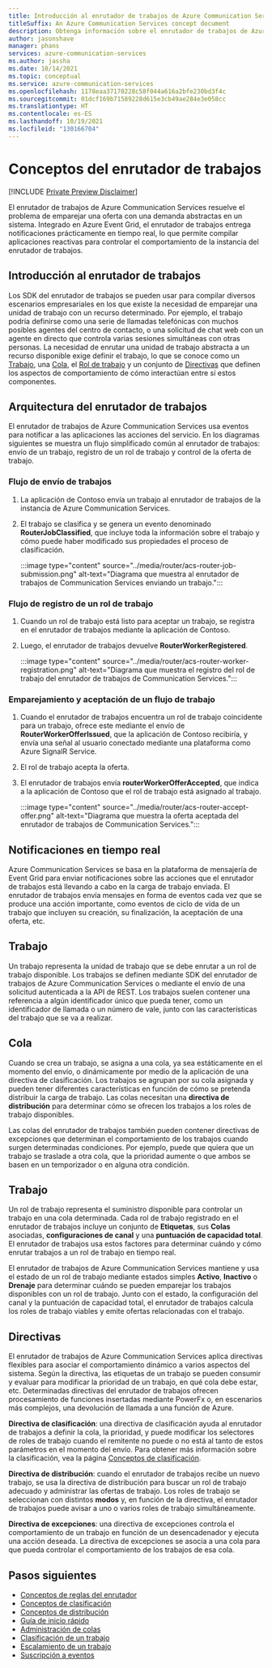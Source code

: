 ```yaml
---
title: Introducción al enrutador de trabajos de Azure Communication Services
titleSuffix: An Azure Communication Services concept document
description: Obtenga información sobre el enrutador de trabajos de Azure Communication Services.
author: jasonshave
manager: phans
services: azure-communication-services
ms.author: jassha
ms.date: 10/14/2021
ms.topic: conceptual
ms.service: azure-communication-services
ms.openlocfilehash: 1178eaa37170228c58f044a616a2bfe230bd3f4c
ms.sourcegitcommit: 01dcf169b71589228d615e3cb49ae284e3e058cc
ms.translationtype: HT
ms.contentlocale: es-ES
ms.lasthandoff: 10/19/2021
ms.locfileid: "130166704"
---
```

# <a name="job-router-concepts"></a>Conceptos del enrutador de trabajos

[!INCLUDE [Private Preview Disclaimer](../../includes/private-preview-include-section.md)]

El enrutador de trabajos de Azure Communication Services resuelve el problema de emparejar una oferta con una demanda abstractas en un sistema. Integrado en Azure Event Grid, el enrutador de trabajos entrega notificaciones prácticamente en tiempo real, lo que permite compilar aplicaciones reactivas para controlar el comportamiento de la instancia del enrutador de trabajos.

## <a name="job-router-overview"></a>Introducción al enrutador de trabajos

Los SDK del enrutador de trabajos se pueden usar para compilar diversos escenarios empresariales en los que existe la necesidad de emparejar una unidad de trabajo con un recurso determinado. Por ejemplo, el trabajo podría definirse como una serie de llamadas telefónicas con muchos posibles agentes del centro de contacto, o una solicitud de chat web con un agente en directo que controla varias sesiones simultáneas con otras personas. La necesidad de enrutar una unidad de trabajo abstracta a un recurso disponible exige definir el trabajo, lo que se conoce como un [Trabajo](#job), una [Cola](#queue), el [Rol de trabajo](#worker) y un conjunto de [Directivas](#policies) que definen los aspectos de comportamiento de cómo interactúan entre sí estos componentes.

## <a name="job-router-architecture"></a>Arquitectura del enrutador de trabajos

El enrutador de trabajos de Azure Communication Services usa eventos para notificar a las aplicaciones las acciones del servicio. En los diagramas siguientes se muestra un flujo simplificado común al enrutador de trabajos: envío de un trabajo, registro de un rol de trabajo y control de la oferta de trabajo.

### <a name="job-submission-flow"></a>Flujo de envío de trabajos

1. La aplicación de Contoso envía un trabajo al enrutador de trabajos de la instancia de Azure Communication Services.
2. El trabajo se clasifica y se genera un evento denominado **RouterJobClassified**, que incluye toda la información sobre el trabajo y cómo puede haber modificado sus propiedades el proceso de clasificación.
 
    :::image type="content" source="../media/router/acs-router-job-submission.png" alt-text="Diagrama que muestra al enrutador de trabajos de Communication Services enviando un trabajo.":::

### <a name="worker-registration-flow"></a>Flujo de registro de un rol de trabajo

1. Cuando un rol de trabajo está listo para aceptar un trabajo, se registra en el enrutador de trabajos mediante la aplicación de Contoso.
2. Luego, el enrutador de trabajos devuelve **RouterWorkerRegistered**.

    :::image type="content" source="../media/router/acs-router-worker-registration.png" alt-text="Diagrama que muestra el registro del rol de trabajo del enrutador de trabajos de Communication Services.":::

### <a name="matching-and-accepting-a-job-flow"></a>Emparejamiento y aceptación de un flujo de trabajo

1. Cuando el enrutador de trabajos encuentra un rol de trabajo coincidente para un trabajo, ofrece este mediante el envío de **RouterWorkerOfferIssued**, que la aplicación de Contoso recibiría, y envía una señal al usuario conectado mediante una plataforma como Azure SignalR Service.
2. El rol de trabajo acepta la oferta.
3. El enrutador de trabajos envía **routerWorkerOfferAccepted**, que indica a la aplicación de Contoso que el rol de trabajo está asignado al trabajo.

    :::image type="content" source="../media/router/acs-router-accept-offer.png" alt-text="Diagrama que muestra la oferta aceptada del enrutador de trabajos de Communication Services.":::

## <a name="real-time-notifications"></a>Notificaciones en tiempo real

Azure Communication Services se basa en la plataforma de mensajería de Event Grid para enviar notificaciones sobre las acciones que el enrutador de trabajos está llevando a cabo en la carga de trabajo enviada. El enrutador de trabajos envía mensajes en forma de eventos cada vez que se produce una acción importante, como eventos de ciclo de vida de un trabajo que incluyen su creación, su finalización, la aceptación de una oferta, etc.

## <a name="job"></a>Trabajo

Un trabajo representa la unidad de trabajo que se debe enrutar a un rol de trabajo disponible. Los trabajos se definen mediante SDK del enrutador de trabajos de Azure Communication Services o mediante el envío de una solicitud autenticada a la API de REST. Los trabajos suelen contener una referencia a algún identificador único que pueda tener, como un identificador de llamada o un número de vale, junto con las características del trabajo que se va a realizar.

## <a name="queue"></a>Cola

Cuando se crea un trabajo, se asigna a una cola, ya sea estáticamente en el momento del envío, o dinámicamente por medio de la aplicación de una directiva de clasificación. Los trabajos se agrupan por su cola asignada y pueden tener diferentes características en función de cómo se pretenda distribuir la carga de trabajo. Las colas necesitan una **directiva de distribución** para determinar cómo se ofrecen los trabajos a los roles de trabajo disponibles.

Las colas del enrutador de trabajos también pueden contener directivas de excepciones que determinan el comportamiento de los trabajos cuando surgen determinadas condiciones. Por ejemplo, puede que quiera que un trabajo se traslade a otra cola, que la prioridad aumente o que ambos se basen en un temporizador o en alguna otra condición.

## <a name="worker"></a>Trabajo

Un rol de trabajo representa el suministro disponible para controlar un trabajo en una cola determinada. Cada rol de trabajo registrado en el enrutador de trabajos incluye un conjunto de **Etiquetas**, sus **Colas** asociadas, **configuraciones de canal** y una **puntuación de capacidad total**. El enrutador de trabajos usa estos factores para determinar cuándo y cómo enrutar trabajos a un rol de trabajo en tiempo real.

El enrutador de trabajos de Azure Communication Services mantiene y usa el estado de un rol de trabajo mediante estados simples **Activo**, **Inactivo** o **Drenaje** para determinar cuándo se pueden emparejar los trabajos disponibles con un rol de trabajo. Junto con el estado, la configuración del canal y la puntuación de capacidad total, el enrutador de trabajos calcula los roles de trabajo viables y emite ofertas relacionadas con el trabajo.

## <a name="policies"></a>Directivas

El enrutador de trabajos de Azure Communication Services aplica directivas flexibles para asociar el comportamiento dinámico a varios aspectos del sistema. Según la directiva, las etiquetas de un trabajo se pueden consumir y evaluar para modificar la prioridad de un trabajo, en qué cola debe estar, etc. Determinadas directivas del enrutador de trabajos ofrecen procesamiento de funciones insertadas mediante PowerFx o, en escenarios más complejos, una devolución de llamada a una función de Azure.

**Directiva de clasificación**: una directiva de clasificación ayuda al enrutador de trabajos a definir la cola, la prioridad, y puede modificar los selectores de roles de trabajo cuando el remitente no puede o no está al tanto de estos parámetros en el momento del envío. Para obtener más información sobre la clasificación, vea la página [Conceptos de clasificación](classification-concepts.md).

**Directiva de distribución**: cuando el enrutador de trabajos recibe un nuevo trabajo, se usa la directiva de distribución para buscar un rol de trabajo adecuado y administrar las ofertas de trabajo. Los roles de trabajo se seleccionan con distintos **modos** y, en función de la directiva, el enrutador de trabajos puede avisar a uno o varios roles de trabajo simultáneamente.

**Directiva de excepciones**: una directiva de excepciones controla el comportamiento de un trabajo en función de un desencadenador y ejecuta una acción deseada. La directiva de excepciones se asocia a una cola para que pueda controlar el comportamiento de los trabajos de esa cola.

## <a name="next-steps"></a>Pasos siguientes

- [Conceptos de reglas del enrutador](router-rule-concepts.md)
- [Conceptos de clasificación](classification-concepts.md)
- [Conceptos de distribución](distribution-concepts.md)
- [Guía de inicio rápido](../../quickstarts/router/get-started-router.md)
- [Administración de colas](../../how-tos/router-sdk/manage-queue.md)
- [Clasificación de un trabajo](../../how-tos/router-sdk/job-classification.md)
- [Escalamiento de un trabajo](../../how-tos/router-sdk/escalate-job.md)
- [Suscripción a eventos](../../how-tos/router-sdk/subscribe-events.md)
